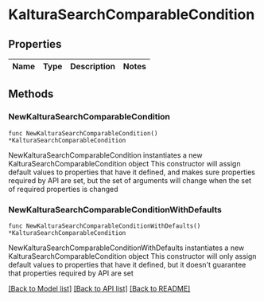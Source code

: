 # KalturaSearchComparableCondition

## Properties

Name | Type | Description | Notes
------------ | ------------- | ------------- | -------------

## Methods

### NewKalturaSearchComparableCondition

`func NewKalturaSearchComparableCondition() *KalturaSearchComparableCondition`

NewKalturaSearchComparableCondition instantiates a new KalturaSearchComparableCondition object
This constructor will assign default values to properties that have it defined,
and makes sure properties required by API are set, but the set of arguments
will change when the set of required properties is changed

### NewKalturaSearchComparableConditionWithDefaults

`func NewKalturaSearchComparableConditionWithDefaults() *KalturaSearchComparableCondition`

NewKalturaSearchComparableConditionWithDefaults instantiates a new KalturaSearchComparableCondition object
This constructor will only assign default values to properties that have it defined,
but it doesn't guarantee that properties required by API are set


[[Back to Model list]](../README.md#documentation-for-models) [[Back to API list]](../README.md#documentation-for-api-endpoints) [[Back to README]](../README.md)


